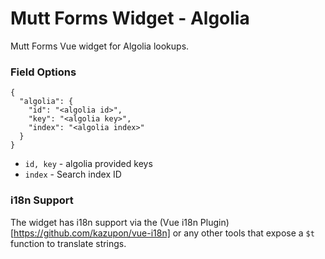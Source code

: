 # Mutt Forms Widget - Algolia

Mutt Forms Vue widget for Algolia lookups.


### Field Options
```
{
  "algolia": {
    "id": "<algolia id>",
    "key": "<algolia key>",
    "index": "<algolia index>"
  }
}
```

- `id, key` - algolia provided keys
- `index` - Search index ID


### i18n Support
The widget has i18n support via the (Vue i18n Plugin)[https://github.com/kazupon/vue-i18n]
or any other tools that expose a `$t` function to translate strings.
